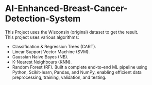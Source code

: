 # AI-Enhanced-Breast-Cancer-Detection-System
This Project uses the Wisconsin (original) dataset to get the result.  
This project uses various algorithms:  
- Classification &amp; Regression Trees (CART). 
- Linear Support Vector Machine (SVM). 
- Gaussian Naive Bayes (NB).
- K-Nearest Neighbours (KNN).
- Random Forest (RF). 
Built a complete end-to-end ML pipeline using Python, Scikit-learn, Pandas, and NumPy, enabling efficient data preprocessing, training, validation, and testing.
